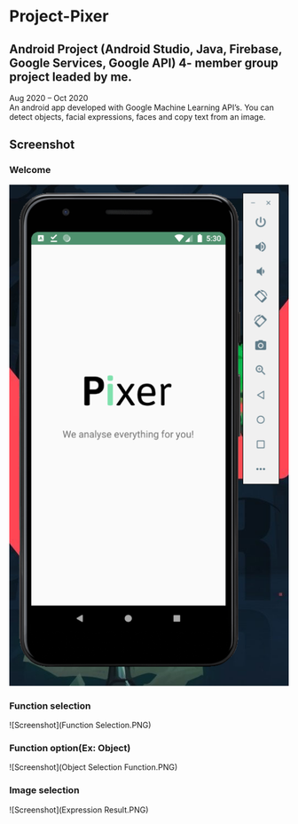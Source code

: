 # Project-Pixer
## Android Project (Android Studio, Java, Firebase, Google Services, Google API) 4- member group project leaded by me.
Aug 2020 – Oct 2020 <br>
An android app developed with Google Machine Learning API’s. You can detect objects, facial expressions, faces and copy text from an image. <br>

## Screenshot 
### Welcome
![Screenshot](welcome.PNG)
### Function selection 
![Screenshot](Function Selection.PNG)
### Function option(Ex: Object)
![Screenshot](Object Selection Function.PNG)
### Image selection
![Screenshot](Expression Result.PNG)
